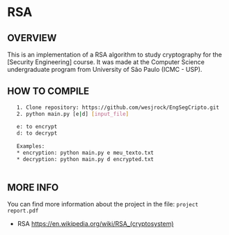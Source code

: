 # RSA

OVERVIEW
--------------------------------------------------
This is an implementation of a RSA algorithm to study cryptography for the [Security Engineering] course. It was made at the Computer Science undergraduate program from University of São Paulo (ICMC - USP).

HOW TO COMPILE
--------------------------------------------------
```bash
   1. Clone repository: https://github.com/wesjrock/EngSegCripto.git
   2. python main.py [e|d] [input_file]
   
   e: to encrypt
   d: to decrypt
   
   Examples:
   * encryption: python main.py e meu_texto.txt
   * decryption: python main.py d encrypted.txt
   
```

MORE INFO
--------------------------------------------------
You can find more information about the project in the file:  `project report.pdf`
* RSA <https://en.wikipedia.org/wiki/RSA_(cryptosystem)>
